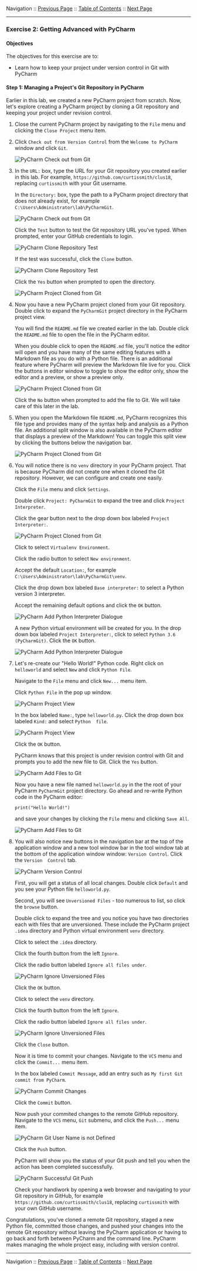 Navigation :: [Previous Page](LTRDEV-1100-05a2-PyCharm-Ex1.md) :: [Table of Contents](LTRDEV-1100-00-Intro.md#table-of-contents) :: [Next Page](LTRDEV-1100-05b1-Postman.md)

---

### Exercise 2: Getting Advanced with PyCharm

#### Objectives

The objectives for this exercise are to:

* Learn how to keep your project under version control in Git with PyCharm

#### Step 1: Managing a Project's Git Repository in PyCharm

Earlier in this lab, we created a new PyCharm project from scratch.  Now, let's explore creating a PyCharm project by
cloning a Git repository and keeping your project under revision control.

1.  Close the current PyCharm project by navigating to the `File` menu and clicking the `Close Project` menu 
item.

2. Click `Check out from Version Control` from the `Welcome to PyCharm` window and click `Git`.
    
    ![PyCharm Check out from Git](assets/PyCharm-22.png)

4. In the `URL:` box, type the URL for your Git repository you created earlier in this lab.  For example, 
`https://github.com/curtissmith/clus18`, replacing `curtissmith` with your Git username.
    
    In the `Directory:` box, type the path to a PyCharm project directory that does not already exist, for example 
    `C:\Users\Administrator\lab\PyCharmGit`.
    
    ![PyCharm Check out from Git](assets/PyCharm-23.png)
    
    Click the `Test` button to test the Git repository URL you've typed.  When prompted, enter your GitHub 
    credentials to login.
    
    ![PyCharm Clone Repository Test](assets/PyCharm-24.png)
    
    If the test was successful, click the `Clone` button.
    
    ![PyCharm Clone Repository Test](assets/PyCharm-25.png)
    
    Click the `Yes` button when prompted to open the directory.
    
    ![PyCharm Project Cloned from Git](assets/PyCharm-26.png)
    
5. Now you have a new PyCharm project cloned from your Git repository.  Double click to expand the `PyCharmGit` 
project directory in the PyCharm project view.
    
    You will find the `README.md` file we created earlier in the lab.  Double click the `README.md` file to open the 
    file in the PyCharm editor.
    
    When you double click to open the `README.md` file, you'll notice the editor will open and you have many of the 
    same editing features with a Markdown file as you do with a Python file.  There is an additional feature where 
    PyCharm will preview the Markdown file live for you.  Click the buttons in editor window to toggle to show the 
    editor only, show the editor and a preview, or show a preview only.
    
    ![PyCharm Project Cloned from Git](assets/PyCharm-27.png)
    
    Click the `No` button when prompted to add the file to Git.  We will take care of this later in the lab.

6. When you open the Markdown file `README.md`, PyCharm recognizes this file type and provides many of the syntax 
help and analysis as a Python file.  An additional split window is also available in the PyCharm editor that displays 
a preview of the Markdown!  You can toggle this split view by clicking the buttons below the navigation bar.
    
    ![PyCharm Project Cloned from Git](assets/PyCharm-28.png)

6.  You will notice there is no `venv` directory in your PyCharm project.  That is because PyCharm did not create one 
when it cloned the Git repository.  However, we can configure and create one easily.
    
    Click the `File` menu and click `Settings`.
    
    Double click `Project: PyCharmGit` to expand the tree and click `Project Interpreter`.
    
    Click the gear button next to the drop down box labeled `Project Interpreter:`.
    
    ![PyCharm Project Cloned from Git](assets/PyCharm-29.png)
    
    Click to select `Virtualenv Environment`.
    
    Click the radio button to select `New environment`.
    
    Accept the default `Location:`, for example `C:\Users\Administrator\lab\PyCharmGit\venv`.
    
    Click the drop down box labeled `Base interpreter:` to select a Python version 3 interpreter.
    
    Accept the remaining default options and click the `OK` button.
    
    ![PyCharm Add Python Interpreter Dialogue](assets/PyCharm-30.png)
    
    A new Python virtual environment will be created for you.  In the drop down box labeled `Project Interpreter:`, 
    click to select `Python 3.6 (PyCharmGit)`.  Click the `OK` button.
    
    ![PyCharm Add Python Interpreter Dialogue](assets/PyCharm-31.png)
    
7. Let's re-create our "Hello World!" Python code.  Right click on `helloworld` and select `New` and click `Python
File`.
    
    Navigate to the `File` menu and click `New...` menu item.
    
    Click `Python File` in the pop up window.
    
    ![PyCharm Project View](assets/PyCharm-32.png)
    
    In the box labeled `Name:`, type `helloworld.py`.  Click the drop down box labeled `Kind:` and select `Python 
    file`.
    
    ![PyCharm Project View](assets/PyCharm-33.png)
    
    Click the `OK` button.
    
    PyCharm knows that this project is under revision control with Git and prompts you to add the new 
    file to Git.  Click the `Yes` button.
        
    ![PyCharm Add Files to Git](assets/PyCharm-34.png)
    
    Now you have a new file named `helloworld.py` in the the root of your PyCharm `PyCharmGit` project directory.
    Go ahead and re-write Python code in the PyCharm editor:
    
    ```
    print("Hello World!")
    
    ```
    
    and save your changes by clicking the `File` menu and clicking `Save All`.
    
    ![PyCharm Add Files to Git](assets/PyCharm-35.png)

8. You will also notice new buttons in the navigation bar at the top of the application window and a new tool window bar
in the tool window tab at the bottom of the application window window: `Version Control`.  Click the `Version 
Control` tab.
    
    ![PyCharm Version Control](assets/PyCharm-36.png)
    
    First, you will get a status of all local changes.  Double click `Default` and you see your Python file 
    `helloworld.py`.
    
    Second, you will see `Unversioned Files` - too numerous to list, so click the `browse` button.
    
    Double click to expand the tree and you notice you have two directories each with files that are 
    unversioned.  These include the PyCharm project `.idea` directory and Python virtual environment `venv` 
    directory.
    
    Click to select the `.idea` directory.
    
    Click the fourth button from the left `Ignore`.
    
    Click the radio button labeled `Ignore all files under`.
    
    ![PyCharm Ignore Unversioned Files](assets/PyCharm-37.png)
        
    Click the `OK` button.
    
    Click to select the `venv` directory.
    
    Click the fourth button from the left `Ignore`.
    
    Click the radio button labeled `Ignore all files under`.
    
    ![PyCharm Ignore Unversioned Files](assets/PyCharm-38.png)
    
    Click the `Close` button.
    
    Now it is time to commit your changes.  Navigate to the `VCS` menu and click the `Commit...` menu item.
    
    In the box labeled `Commit Message`, add an entry such as `My first Git commit from PyCharm`.
    
    ![PyCharm Commit Changes](assets/PyCharm-39.png)
    
    Click the `Commit` button.
    
    Now push your commited changes to the remote GitHub repository.  Navigate to the `VCS` menu, `Git` submenu, and 
    click the `Push...` menu item.
    
    ![PyCharm Git User Name is not Defined](assets/PyCharm-40.png)
    
    Click the `Push` button.
        
    PyCharm will show you the status of your Git push and tell you when the action has been completed successfully.
    
    ![PyCharm Successful Git Push](assets/PyCharm-41.png)
    
    Check your handiwork by opening a web browser and navigating to your Git repository in GitHub, for 
    example `https://github.com/curtissmith/clus18`, replacing `curtissmith` with your own GitHub username.
    
Congratulations, you've cloned a remote Git repository, staged a new Python file, committed those changes, and pushed
your changes into the remote Git repository without leaving the PyCharm application or having to go back and 
forth between PyCharm and the command line.  PyCharm makes managing the whole project easy, including with version 
control.

---

Navigation :: [Previous Page](LTRDEV-1100-05a2-PyCharm-Ex1.md) :: [Table of Contents](LTRDEV-1100-00-Intro.md#table-of-contents) :: [Next Page](LTRDEV-1100-05b1-Postman.md)
